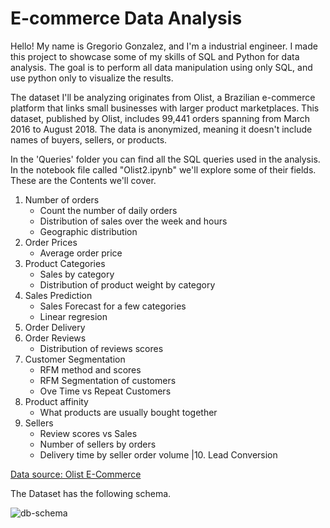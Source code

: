 # E-commerce Data Analysis
Hello! My name is Gregorio Gonzalez, and I'm a industrial engineer. 
I made this project to showcase some of my skills of SQL and Python for data analysis. The goal is to perform all data manipulation using only SQL, and use python only to visualize the results.

The dataset I'll be analyzing originates from Olist, a Brazilian e-commerce platform that links small businesses with larger product marketplaces. 
This dataset, published by Olist, includes 99,441 orders spanning from March 2016 to August 2018. 
The data is anonymized, meaning it doesn't include names of buyers, sellers, or products.

In the 'Queries' folder you can find all the SQL queries used in the analysis.
In the notebook file called "Olist2.ipynb" we'll explore some of their fields. 
These are the Contents we'll cover.

  1. Number of orders
      - Count the number of daily orders
      - Distribution of sales over the week and hours
      - Geographic distribution
  2. Order Prices
      - Average order price
  3. Product Categories
      - Sales by category
      - Distribution of product weight by category
  4. Sales Prediction
      - Sales Forecast for a few categories
      - Linear regresion
  5. Order Delivery
  6. Order Reviews
      - Distribution of reviews scores
  7. Customer Segmentation
      - RFM method and scores
      - RFM Segmentation of customers
      - Ove Time vs Repeat Customers
  8. Product affinity
      - What products are usually bought together
  9. Sellers
      - Review scores vs Sales
      - Number of sellers by orders
      - Delivery time by seller order volume
  |10. Lead Conversion

[Data source: Olist E-Commerce](https://www.kaggle.com/datasets/olistbr/brazilian-ecommerce)

The Dataset has the following schema.

![db-schema](https://github.com/user-attachments/assets/e874f2ae-0cc4-4cc8-bb16-eec86b94bb04)
